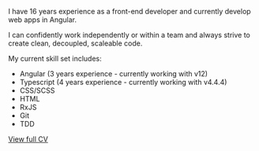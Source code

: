I have 16 years experience as a front-end developer and currently develop web apps in Angular.

I can confidently work independently or within a team and always strive to create clean, decoupled, scaleable code.

My current skill set includes:

- Angular (3 years experience - currently working with v12)
- Typescript (4 years experience - currently working with v4.4.4)
- CSS/SCSS
- HTML
- RxJS
- Git
- TDD

[View full CV](https://docs.google.com/document/d/1mF6q1800kQuNBG2CP5WxcNtqtLIbQTqwSTxHeV0xB6w/edit?usp=sharing)
